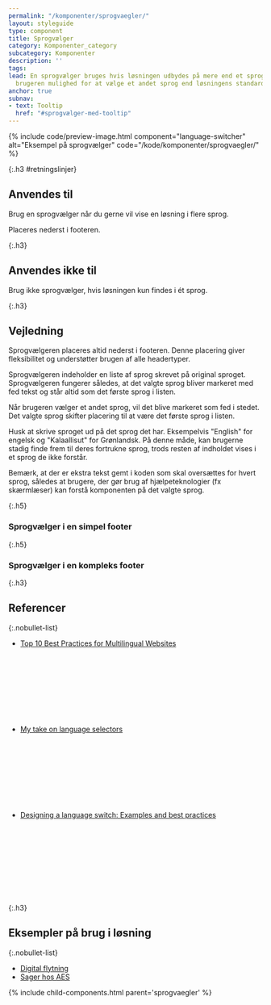 ```yaml
---
permalink: "/komponenter/sprogvaegler/"
layout: styleguide
type: component
title: Sprogvælger
category: Komponenter_category
subcategory: Komponenter
description: ''
tags: 
lead: En sprogvælger bruges hvis løsningen udbydes på mere end et sprog. Den giver
  brugeren mulighed for at vælge et andet sprog end løsningens standardsprog.
anchor: true
subnav:
- text: Tooltip
  href: "#sprogvælger-med-tooltip"
---
```

{% include code/preview-image.html component="language-switcher" alt="Eksempel på sprogvælger" code="/kode/komponenter/sprogvaegler/" %}

{:.h3 #retningslinjer}
## Anvendes til

Brug en sprogvælger når du gerne vil vise en løsning i flere sprog.

Placeres nederst i footeren.

{:.h3}
## Anvendes ikke til

Brug ikke sprogvælger, hvis løsningen kun findes i ét sprog.

{:.h3}
## Vejledning

Sprogvælgeren placeres altid nederst i footeren. Denne placering giver fleksibilitet og understøtter brugen af alle headertyper. 

Sprogvælgeren indeholder en liste af sprog skrevet på original sproget. Sprogvælgeren fungerer således, at det valgte sprog bliver markeret med fed tekst og står altid som det første sprog i listen.

Når brugeren vælger et andet sprog, vil det blive markeret som fed i stedet. Det valgte sprog skifter placering til at være det første sprog i listen.

Husk at skrive sproget ud på det sprog det har. Eksempelvis "English" for engelsk og "Kalaallisut" for Grønlandsk. På denne måde, kan brugerne stadig finde frem til deres fortrukne sprog, trods resten af indholdet vises i et sprog de ikke forstår.

Bemærk, at der er ekstra tekst gemt i koden som skal oversættes for hvert sprog, således at brugere, der gør brug af hjælpeteknologier (fx skærmlæser) kan forstå komponenten på det valgte sprog.

{:.h5}
### Sprogvælger i en simpel footer

<a href="/eksempel/footer-simple-language/" class="screenshot d-block px-4 outer-border" title="Eksempel på sprogvælger i en simpel footer" target="_blank"></a>

{:.h5}
### Sprogvælger i en kompleks footer

<a href="/eksempel/footer-four-columns-language/" class="screenshot d-block px-4 outer-border" title="Eksempel på sprogvælger i en kompleks footer" target="_blank"></a>

{:.h3}
## Referencer

{:.nobullet-list}
- <a href="https://digital.gov/resources/top-10-best-practices-for-multilingual-websites/" class="icon-link">Top 10 Best Practices for Multilingual Websites<svg class="icon-svg" focusable="false" aria-hidden="true"><use xlink:href="#open-in-new"></use></svg></a>
- <a href="https://uxdesign.cc/my-take-on-language-selectors-945caceb58f7" class="icon-link">My take on language selectors<svg class="icon-svg" focusable="false" aria-hidden="true"><use xlink:href="#open-in-new"></use></svg></a>
- <a href="https://usersnap.com/blog/design-language-switch/" class="icon-link">Designing a language switch: Examples and best practices<svg class="icon-svg" focusable="false" aria-hidden="true"><use xlink:href="#open-in-new"></use></svg></a>

{:.h3}
## Eksempler på brug i løsning

{:.nobullet-list}
- <a href="/pages/eksempler/digital-flytning/flytning-1/" title="Eksempelløsning Digital flytning åbnes i nyt vindue">Digital flytning</a>
- <a href="/pages/eksempler/aes/oversigt/" title="Eksempelløsning Sager hos AES åbnes i nyt vindue">Sager hos AES</a>

{% include child-components.html parent='sprogvaegler' %}